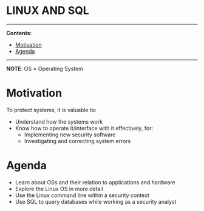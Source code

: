<h1>LINUX AND SQL</h1>

---

**Contents**:

- [Motivation](#motivation)
- [Agenda](#agenda)

---

**NOTE**: OS = Operating System

# Motivation
To protect systems, it is valuable to:

- Understand how the systems work
- Know how to operate it/interface with it effectively, for:
    - Implementing new security software
    - Investigating and correcting system errors

# Agenda
- Learn about OSs and their relation to applications and hardware
- Explore the Linux OS in more detail
- Use the Linux command line within a security context
- Use SQL to query databases while working as a security analyst